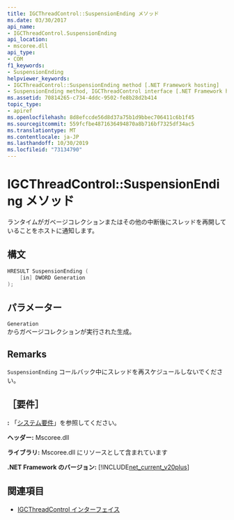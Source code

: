 ```yaml
---
title: IGCThreadControl::SuspensionEnding メソッド
ms.date: 03/30/2017
api_name:
- IGCThreadControl.SuspensionEnding
api_location:
- mscoree.dll
api_type:
- COM
f1_keywords:
- SuspensionEnding
helpviewer_keywords:
- IGCThreadControl::SuspensionEnding method [.NET Framework hosting]
- SuspensionEnding method, IGCThreadControl interface [.NET Framework hosting]
ms.assetid: 70814265-c734-4ddc-9502-fe8b28d2b414
topic_type:
- apiref
ms.openlocfilehash: 8d8efccde56d8d37a75b1d9bbec706411c6b1f45
ms.sourcegitcommit: 559fcfbe4871636494870a8b716bf7325df34ac5
ms.translationtype: MT
ms.contentlocale: ja-JP
ms.lasthandoff: 10/30/2019
ms.locfileid: "73134790"
---
```

# <a name="igcthreadcontrolsuspensionending-method"></a>IGCThreadControl::SuspensionEnding メソッド
ランタイムがガベージコレクションまたはその他の中断後にスレッドを再開していることをホストに通知します。  
  
## <a name="syntax"></a>構文  
  
```cpp  
HRESULT SuspensionEnding (  
    [in] DWORD Generation  
);  
```  
  
## <a name="parameters"></a>パラメーター  
 `Generation`  
 からガベージコレクションが実行された生成。  
  
## <a name="remarks"></a>Remarks  
 `SuspensionEnding` コールバック中にスレッドを再スケジュールしないでください。  
  
## <a name="requirements"></a>［要件］  
 **:** 「[システム要件](../../../../docs/framework/get-started/system-requirements.md)」を参照してください。  
  
 **ヘッダー:** Mscoree.dll  
  
 **ライブラリ:** Mscoree.dll にリソースとして含まれています  
  
 **.NET Framework のバージョン:** [!INCLUDE[net_current_v20plus](../../../../includes/net-current-v20plus-md.md)]  
  
## <a name="see-also"></a>関連項目

- [IGCThreadControl インターフェイス](../../../../docs/framework/unmanaged-api/hosting/igcthreadcontrol-interface.md)
